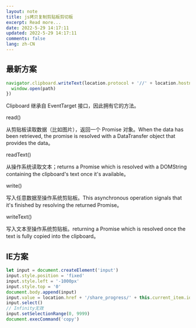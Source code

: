 ```yaml
---
layout: note
title: js拷贝复制剪贴板剪切板
excerpt: Read more...
date: 2022-5-29 14:17:11
updated: 2022-5-29 14:17:11
comments: false
lang: zh-CN
---
```


## 最新方案
```js
navigator.clipboard.writeText(location.protocol + '//' + location.hostname + path).then(ret => {
  window.open(path)
})
```

Clipboard 继承自 EventTarget 接口，因此拥有它的方法。

read()

从剪贴板读取数据（比如图片），返回一个 Promise 对象。When the data has been retrieved, the promise is resolved with a DataTransfer object that provides the data。

readText()

从操作系统读取文本；returns a Promise which is resolved with a DOMString containing the clipboard's text once it's available。

write()

写入任意数据至操作系统剪贴板。This asynchronous operation signals that it's finished by resolving the returned Promise。

writeText()

写入文本至操作系统剪贴板。returning a Promise which is resolved once the text is fully copied into the clipboard。


## IE方案

```js
let input = document.createElement('input')
input.style.position = 'fixed'
input.style.left = '-1000px'
input.style.top = '0'
document.body.append(input)
input.value = location.href + '/share_progress/' + this.current_item.id
input.select()
// Infinity无效
input.setSelectionRange(0, 9999)
document.execCommand('copy')
```
  